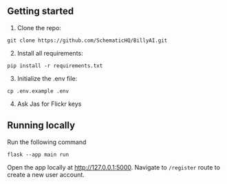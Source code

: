 ## Getting started
1. Clone the repo:

```
git clone https://github.com/SchematicHQ/BillyAI.git
```

2. Install all requirements:

```
pip install -r requirements.txt
```

3. Initialize the .env file:

```
cp .env.example .env
```

4. Ask Jas for Flickr keys

## Running locally

Run the following command

```
flask --app main run         
```

Open the app locally at http://127.0.0.1:5000. Navigate to `/register` route to create a new user account.